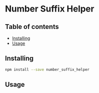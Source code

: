 # Number Suffix Helper

## Table of contents

- [Installing](#installing)
- [Usage](#usage)

## Installing

```bash
npm install --save number_suffix_helper
```

## Usage

```bash

```
